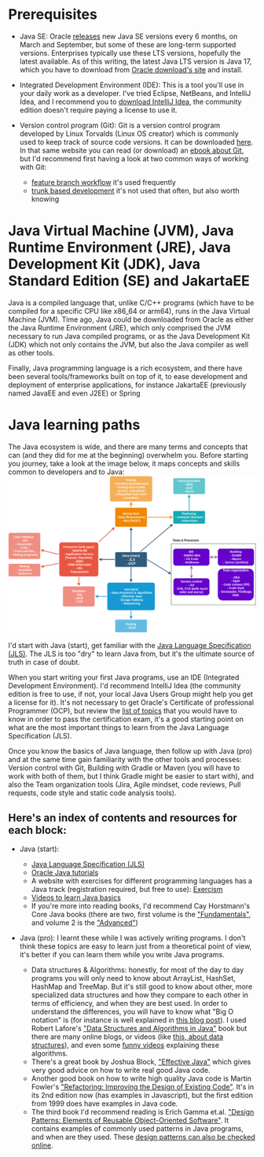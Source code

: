 # Prerequisites
- Java SE: 
Oracle [releases](https://www.oracle.com/java/technologies/java-se-support-roadmap.html) new Java SE versions every 6 months, on March and September, but some of these are long-term supported versions.
Enterprises typically use these LTS versions, hopefully the latest available. As of this writing, the latest Java LTS version is Java 17,
which you have to download from [Oracle download's site](https://www.oracle.com/java/technologies/downloads/) and install.

- Integrated Development Environment (IDE):
This is a tool you'll use in your daily work as a developer. I've tried Eclipse, NetBeans, and IntelliJ Idea,
and I recommend you to [download IntelliJ Idea](https://www.jetbrains.com/idea/download/#section=linux), the community edition doesn't require paying a license to use it.

- Version control program (Git):
Git is a version control program developed by Linux Torvalds (Linux OS creator) which is commonly used to keep track of
source code versions. It can be downloaded [here](https://git-scm.com/). In that same website you can read (or download) an [ebook about 
Git](https://git-scm.com/book/en/v2), but I'd recommend first having a look at two common ways of working with Git:
  - [feature branch workflow](https://www.atlassian.com/git/tutorials/comparing-workflows/feature-branch-workflow#:~:text=The%20core%20idea%20behind%20the,without%20disturbing%20the%20main%20codebase.) it's used frequently
  - [trunk based development](https://www.split.io/glossary/trunk-based-development/#:~:text=Trunk%2Dbased%20development%20(TBD),%2C%20the%20%E2%80%9Cmaster%20branch%E2%80%9D.) it's not used that often, but also worth knowing

# Java Virtual Machine (JVM), Java Runtime Environment (JRE), Java Development Kit (JDK), Java Standard Edition (SE) and JakartaEE
Java is a compiled language that, unlike C/C++ programs (which have to be compiled for a specific
CPU like x86_64 or arm64), runs in the Java Virtual Machine (JVM). Time ago, Java could be downloaded from Oracle as either the
Java Runtime Environment (JRE), which only comprised the JVM necessary to run Java compiled programs, or as the Java Development Kit (JDK) which
not only contains the JVM, but also the Java compiler as well as other tools.

Finally, Java programming language is a rich ecosystem, and there have been several tools/frameworks built on top of it, to ease development 
and deployment of enterprise applications, for instance JakartaEE (previously named JavaEE and even J2EE) or Spring

# Java learning paths
The Java ecosystem is wide, and there are many terms and concepts that can (and they did for me at the beginning) overwhelm
you. Before starting you journey, take a look at the image below, it maps concepts and skills common to developers and to Java:
![Java learning paths](images/Java_learning_paths.png)

I'd start with Java (start), get familiar with the [Java Language Specification (JLS)](https://docs.oracle.com/javase/specs/). 
The JLS is too "dry" to learn Java from, but it's the ultimate source of truth in case of doubt.

When you start writing your first Java programs, use an IDE (Integrated Development Environment). I'd recommend IntelliJ Idea (the community edition
is free to use, if not, your local Java Users Group might help you get a license for it). It's not necessary to get Oracle's Certificate of professional
Programmer (OCP), but review the [list of topics](OracleCertTopics.md) that you would have to know in order to pass the certification exam, it's a good
starting point on what are the most important things to learn from the Java Language Specification (JLS).

Once you know the basics of Java language, then follow up with Java (pro) and at the same time gain familiarity
with the other tools and processes: Version control with Git, Building with Gradle or Maven (you will have to work with
both of them, but I think Gradle might be easier to start with), and also the Team organization tools (Jira, Agile mindset,
code reviews, Pull requests, code style and static code analysis tools).


## Here's an index of contents and resources for each block:

- Java (start):
  - [Java Language Specification (JLS)](https://docs.oracle.com/javase/specs/)
  - [Oracle Java tutorials](
    https://docs.oracle.com/javase/tutorial/tutorialLearningPaths.html#newtojava)
  - A website with exercises for different programming languages has a Java track (registration required, but free to use):
    [Exercism](https://exercism.org/tracks/java)
  - [Videos to learn Java basics ](https://testautomationu.applitools.com/java-programming-course/)
  - If you're more into reading books, I'd recommend Cay Horstmann's
    Core Java books (there are two, first volume is the ["Fundamentals"](https://www.amazon.es/Core-Java-Fundamentals-Oracle-Press/dp/0137673620/), 
    and volume 2 is the ["Advanced"](https://www.amazon.es/Core-Java-Vol-II-Advanced/dp/0137871074/))
  

- Java (pro): I learnt these while I was actively writing programs. I don't think these topics are easy to learn just
  from a theoretical point of view, it's better if you can learn them while you write Java programs. 
    - Data structures & Algorithms: honestly, for most of the day to day programs you will only need to know
      about ArrayList, HashSet, HashMap and TreeMap. But it's still good to know about other, more specialized data structures and
      how they compare to each other in terms of efficiency, and when they are best used. In order to understand the 
      differences, you will have to know what "Big O notation" is (for instance is well explained in [this blog post](https://www.linkedin.com/pulse/big-o-notation-simple-explanation-examples-pamela-lovett/)). 
      I used Robert Lafore's ["Data Structures and Algorithms in Java"](https://www.amazon.es/Data-Structures-Algorithms-Robert-Lafore/dp/0672324539/) book
      but there are many online blogs, or videos (like [this, about data structures](https://www.youtube.com/watch?v=8MmMm2-kJV8)), and even some [funny videos](https://youtu.be/Iv3vgjM8Pv4) explaining these algorithms.
    - There's a great book by Joshua Block, ["Effective Java"](https://www.amazon.es/Effective-Java-Joshua-Bloch/dp/0134685997/) which
      gives very good advice on how to write real good Java code.
    - Another good book on how to write high quality Java code is Martin Fowler's ["Refactoring: Improving the Design of Existing Code"](https://www.amazon.es/Refactoring-Improving-Design-Existing-Technology/dp/0201485672/).
      It's in its 2nd edition now (has examples in Javascript), but the first edition from 1999 does have examples in Java code.
    - The third book I'd recommend reading is Erich Gamma et.al. ["Design Patterns: Elements of Reusable Object-Oriented Software"](https://www.amazon.es/Design-Patterns-Object-Oriented-professional-computing/dp/0201633612/).
      It contains examples of commonly used patterns in Java programs, and when are they used. These [design patterns can also be checked online](https://java-design-patterns.com/).  













